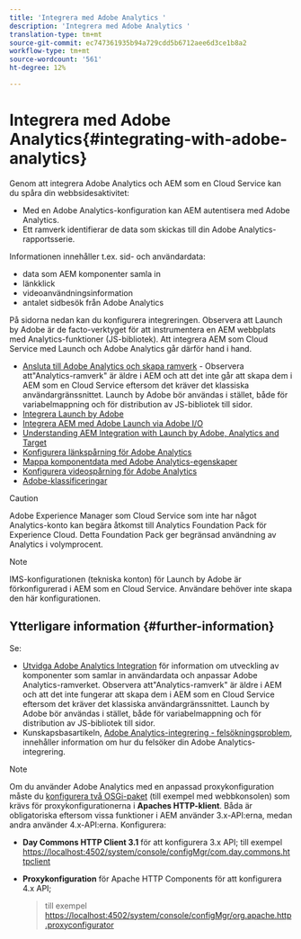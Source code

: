 ```yaml
---
title: 'Integrera med Adobe Analytics '
description: 'Integrera med Adobe Analytics '
translation-type: tm+mt
source-git-commit: ec747361935b94a729cdd5b6712aee6d3ce1b8a2
workflow-type: tm+mt
source-wordcount: '561'
ht-degree: 12%

---
```



# Integrera med Adobe Analytics{#integrating-with-adobe-analytics}

Genom att integrera Adobe Analytics och AEM som en Cloud Service kan du spåra din webbsidesaktivitet:

* Med en Adobe Analytics-konfiguration kan AEM autentisera med Adobe Analytics.
* Ett ramverk identifierar de data som skickas till din Adobe Analytics-rapportsserie.

Informationen innehåller t.ex. sid- och användardata:

* data som AEM komponenter samla in
* länkklick
* videoanvändningsinformation
* antalet sidbesök från Adobe Analytics

På sidorna nedan kan du konfigurera integreringen. Observera att Launch by Adobe är de facto-verktyget för att instrumentera en AEM webbplats med Analytics-funktioner (JS-bibliotek). Att integrera AEM som Cloud Service med Launch och Adobe Analytics går därför hand i hand.

* [Ansluta till Adobe Analytics och skapa ramverk](https://docs.adobe.com/content/help/en/experience-manager-65/administering/integration/adobeanalytics-connect.html) - Observera att&quot;Analytics-ramverk&quot; är äldre i AEM och att det inte går att skapa dem i AEM som en Cloud Service eftersom det kräver det klassiska användargränssnittet. Launch by Adobe bör användas i stället, både för variabelmappning och för distribution av JS-bibliotek till sidor.
* [Integrera Launch by Adobe](https://docs.adobe.com/content/help/en/experience-manager-learn/sites/integrations/adobe-launch-integration-tutorial-understand.html)
* [Integrera AEM med Adobe Launch via Adobe I/O](https://helpx.adobe.com/experience-manager/using/aem_launch_adobeio_integration.html)
* [Understanding AEM Integration with Launch by Adobe, Analytics and Target](https://helpx.adobe.com/experience-manager/kt/integration/using/aem-launch-integration-tutorial-understand.html)
* [Konfigurera länkspårning för Adobe Analytics](https://docs.adobe.com/content/help/en/experience-manager-65/administering/integration/adobeanalytics-link.html)
* [Mappa komponentdata med Adobe Analytics-egenskaper](https://docs.adobe.com/content/help/en/experience-manager-65/administering/integration/adobeanalytics-mapping.html)
* [Konfigurera videospårning för Adobe Analytics](https://docs.adobe.com/content/help/en/experience-manager-65/administering/integration/adobeanalytics-video.html)
* [Adobe-klassificeringar](https://docs.adobe.com/content/help/en/experience-manager-65/administering/integration/adobeanalytics-classifications.html)

>[!CAUTION]
>
>Adobe Experience Manager som Cloud Service som inte har något Analytics-konto kan begära åtkomst till Analytics Foundation Pack för Experience Cloud.  Detta Foundation Pack ger begränsad användning av Analytics i volymprocent.

>[!NOTE]
>
>IMS-konfigurationen (tekniska konton) för Launch by Adobe är förkonfigurerad i AEM som en Cloud Service. Användare behöver inte skapa den här konfigurationen.

## Ytterligare information {#further-information}

Se:

* [Utvidga Adobe Analytics Integration](https://docs.adobe.com/content/help/en/experience-manager-65/developing/extending-aem/extending-analytics/extending-analytics.html) för information om utveckling av komponenter som samlar in användardata och anpassar Adobe Analytics-ramverket. Observera att&quot;Analytics-ramverk&quot; är äldre i AEM och att det inte fungerar att skapa dem i AEM som en Cloud Service eftersom det kräver det klassiska användargränssnittet. Launch by Adobe bör användas i stället, både för variabelmappning och för distribution av JS-bibliotek till sidor.
* Kunskapsbasartikeln, [Adobe Analytics-integrering - felsökningsproblem](https://helpx.adobe.com/experience-manager/kb/sitecatalystintegrationtroubleshooting.html), innehåller information om hur du felsöker din Adobe Analytics-integrering.

>[!NOTE]
>
>Om du använder Adobe Analytics med en anpassad proxykonfiguration måste du [konfigurera två OSGi-paket](https://docs.adobe.com/content/help/en/experience-manager-65/deploying/configuring/configuring-osgi.html) (till exempel med webbkonsolen) som krävs för proxykonfigurationerna i **Apaches HTTP-klient**. Båda är obligatoriska eftersom vissa funktioner i AEM använder 3.x-API:erna, medan andra använder 4.x-API:erna. Konfigurera:
>
>* **Day Commons HTTP Client 3.1** för att konfigurera 3.x API;
   >  till exempel [https://localhost:4502/system/console/configMgr/com.day.commons.httpclient](https://localhost:4502/system/console/configMgr/com.day.commons.httpclient)
   >
   >
* **Proxykonfiguration** för Apache HTTP Components för att konfigurera 4.x API;
   >  till exempel [https://localhost:4502/system/console/configMgr/org.apache.http.proxyconfigurator](https://localhost:4502/system/console/configMgr/org.apache.http.proxyconfigurator)

>


